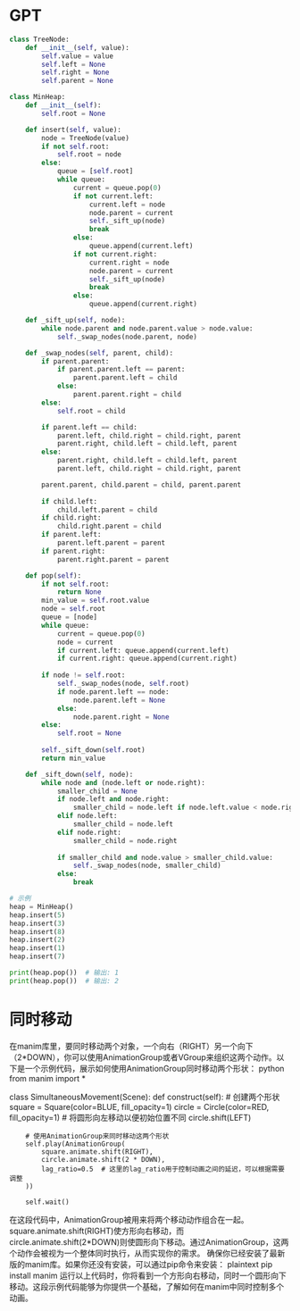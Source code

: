 

# GPT

```python
class TreeNode:
    def __init__(self, value):
        self.value = value
        self.left = None
        self.right = None
        self.parent = None

class MinHeap:
    def __init__(self):
        self.root = None

    def insert(self, value):
        node = TreeNode(value)
        if not self.root:
            self.root = node
        else:
            queue = [self.root]
            while queue:
                current = queue.pop(0)
                if not current.left:
                    current.left = node
                    node.parent = current
                    self._sift_up(node)
                    break
                else:
                    queue.append(current.left)
                if not current.right:
                    current.right = node
                    node.parent = current
                    self._sift_up(node)
                    break
                else:
                    queue.append(current.right)

    def _sift_up(self, node):
        while node.parent and node.parent.value > node.value:
            self._swap_nodes(node.parent, node)

    def _swap_nodes(self, parent, child):
        if parent.parent:
            if parent.parent.left == parent:
                parent.parent.left = child
            else:
                parent.parent.right = child
        else:
            self.root = child

        if parent.left == child:
            parent.left, child.right = child.right, parent
            parent.right, child.left = child.left, parent
        else:
            parent.right, child.left = child.left, parent
            parent.left, child.right = child.right, parent

        parent.parent, child.parent = child, parent.parent
        
        if child.left:
            child.left.parent = child
        if child.right:
            child.right.parent = child
        if parent.left:
            parent.left.parent = parent
        if parent.right:
            parent.right.parent = parent

    def pop(self):
        if not self.root:
            return None
        min_value = self.root.value
        node = self.root
        queue = [node]
        while queue:
            current = queue.pop(0)
            node = current
            if current.left: queue.append(current.left)
            if current.right: queue.append(current.right)
        
        if node != self.root:
            self._swap_nodes(node, self.root)
            if node.parent.left == node:
                node.parent.left = None
            else:
                node.parent.right = None
        else:
            self.root = None
        
        self._sift_down(self.root)
        return min_value

    def _sift_down(self, node):
        while node and (node.left or node.right):
            smaller_child = None
            if node.left and node.right:
                smaller_child = node.left if node.left.value < node.right.value else node.right
            elif node.left:
                smaller_child = node.left
            elif node.right:
                smaller_child = node.right
            
            if smaller_child and node.value > smaller_child.value:
                self._swap_nodes(node, smaller_child)
            else:
                break

# 示例
heap = MinHeap()
heap.insert(5)
heap.insert(3)
heap.insert(8)
heap.insert(2)
heap.insert(1)
heap.insert(7)

print(heap.pop())  # 输出: 1
print(heap.pop())  # 输出: 2
```


# 同时移动
在manim库里，要同时移动两个对象，一个向右（RIGHT）另一个向下（2*DOWN），你可以使用AnimationGroup或者VGroup来组织这两个动作。以下是一个示例代码，展示如何使用AnimationGroup同时移动两个形状：
python
from manim import *

class SimultaneousMovement(Scene):
    def construct(self):
        # 创建两个形状
        square = Square(color=BLUE, fill_opacity=1)
        circle = Circle(color=RED, fill_opacity=1)
        # 将圆形向左移动以便初始位置不同
        circle.shift(LEFT)

        # 使用AnimationGroup来同时移动这两个形状
        self.play(AnimationGroup(
            square.animate.shift(RIGHT),
            circle.animate.shift(2 * DOWN),
            lag_ratio=0.5  # 这里的lag_ratio用于控制动画之间的延迟，可以根据需要调整
        ))

        self.wait()
在这段代码中，AnimationGroup被用来将两个移动动作组合在一起。square.animate.shift(RIGHT)使方形向右移动，而circle.animate.shift(2*DOWN)则使圆形向下移动。通过AnimationGroup，这两个动作会被视为一个整体同时执行，从而实现你的需求。
确保你已经安装了最新版的manim库。如果你还没有安装，可以通过pip命令来安装：
plaintext
pip install manim
运行以上代码时，你将看到一个方形向右移动，同时一个圆形向下移动。这段示例代码能够为你提供一个基础，了解如何在manim中同时控制多个动画。